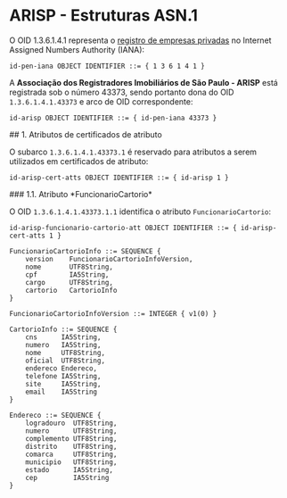 ﻿# ARISP - Estruturas ASN.1

O OID 1.3.6.1.4.1 representa o [registro de empresas privadas](https://www.iana.org/assignments/enterprise-numbers) no Internet Assigned Numbers Authority (IANA):

```
id-pen-iana OBJECT IDENTIFIER ::= { 1 3 6 1 4 1 }
```

A **Associação dos Registradores Imobiliários de São Paulo - ARISP** está registrada sob o número 43373, sendo portanto dona do OID `1.3.6.1.4.1.43373` e arco de OID correspondente:

```
id-arisp OBJECT IDENTIFIER ::= { id-pen-iana 43373 }
```

<a name="cert-atts" />
## 1. Atributos de certificados de atributo

O subarco `1.3.6.1.4.1.43373.1` é reservado para atributos a serem utilizados em certificados de atributo:

```
id-arisp-cert-atts OBJECT IDENTIFIER ::= { id-arisp 1 }
```

<a name="holder-photo-att" />
### 1.1. Atributo *FuncionarioCartorio*

O OID `1.3.6.1.4.1.43373.1.1` identifica o atributo `FuncionarioCartorio`:

```
id-arisp-funcionario-cartorio-att OBJECT IDENTIFIER ::= { id-arisp-cert-atts 1 }
 
FuncionarioCartorioInfo ::= SEQUENCE {
    version    FuncionarioCartorioInfoVersion,
    nome       UTF8String,
    cpf        IA5String,
    cargo      UTF8String,
    cartorio   CartorioInfo
}

FuncionarioCartorioInfoVersion ::= INTEGER { v1(0) }

CartorioInfo ::= SEQUENCE {
	cns      IA5String,
	numero   IA5String,
	nome     UTF8String,
	oficial  UTF8String,
	endereco Endereco,
	telefone IA5String,
	site     IA5String,
	email    IA5String
}

Endereco ::= SEQUENCE {
	logradouro  UTF8String,
	numero      UTF8String,
	complemento UTF8String,
	distrito    UTF8String,
	comarca     UTF8String,
	municipio   UTF8String,
	estado      IA5String,
	cep	        IA5String
}

```
